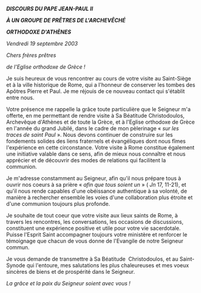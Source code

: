 ***DISCOURS* *DU PAPE JEAN-PAUL II***

***À UN GROUPE DE PRÊTRES DE L'ARCHEVÊCHÉ***

***ORTHODOXE D'ATHÈNES***

*Vendredi 19 septembre 2003*

*Chers frères prêtres*

*de l'Eglise orthodoxe de Grèce !*

Je suis heureux de vous rencontrer au cours de votre visite au Saint-Siège et à la ville historique de Rome, qui a l'honneur de conserver les tombes des Apôtres Pierre et Paul. Je me réjouis de ce nouveau contact qui s'établit entre nous.

Votre présence me rappelle la grâce toute particulière que le Seigneur m'a offerte, en me permettant de rendre visite à Sa Béatitude Christodoulos, Archevêque d'Athènes et de toute la Grèce, et à l'Eglise orthodoxe de Grèce en l'année du grand Jubilé, dans le cadre de mon pèlerinage « *sur les traces de saint Paul* ». Nous devons continuer de construire sur les fondements solides des liens fraternels et évangéliques dont nous fîmes l'expérience en cette circonstance. Votre visite à Rome constitue également une initiative valable dans ce sens, afin de mieux nous connaître et nous apprécier et de découvrir des modes de relations qui facilitent la communion.

Je m'adresse constamment au Seigneur, afin qu'il nous prépare tous à ouvrir nos coeurs à sa prière « *afin que tous soient un* » ( *Jn* 17, 11-21), et qu'il nous rende capables d'une obéissance authentique à sa volonté, de manière à rechercher ensemble les voies d'une collaboration plus étroite et d'une communion toujours plus profonde.

Je souhaite de tout coeur que votre visite aux lieux saints de Rome, à travers les rencontres, les conversations, les occasions de discussions, constituent une expérience positive et utile pour votre vie sacerdotale. Puisse l'Esprit Saint accompagner toujours votre ministère et renforcer le témoignage que chacun de vous donne de l'Evangile de notre Seigneur commun.

Je vous demande de transmettre à Sa Béatitude  Christodoulos, et au Saint-Synode qui l'entoure, mes salutations les plus chaleureuses et mes voeux sincères de biens et de prospérité dans le Seigneur.

*La grâce et la paix du Seigneur soient avec vous !*